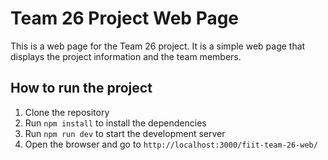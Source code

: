 # Team 26 Project Web Page

This is a web page for the Team 26 project. It is a simple web page that displays the project information and the team members.

## How to run the project

1. Clone the repository
2. Run `npm install` to install the dependencies
3. Run `npm run dev` to start the development server
4. Open the browser and go to `http://localhost:3000/fiit-team-26-web/`
